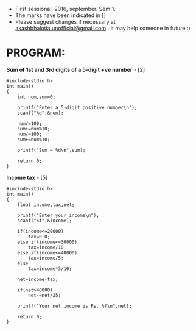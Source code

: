 - First sessional, 2016, september. Sem 1.
- The marks have been indicated in [] 
- Please suggest changes if necessary at akashbhalotia.unofficial@gmail.com . It may help someone in future :)

# PROGRAM:   
**Sum of 1st and 3rd digits of a 5-digit +ve number**  - [2]

```
#include<stdio.h>
int main()
{	
	int num,sum=0;

	printf("Enter a 5-digit positive number\n");
	scanf("%d",&num);

	num/=100;
	sum+=num%10;
	num/=100;
	sum+=num%10;

	printf("Sum = %d\n",sum);

	return 0;
}

```  

**Income tax**  - [5]
```
#include<stdio.h>
int main()
{
	float income,tax,net;

	printf("Enter your income\n");
	scanf("%f",&income);

	if(income<=20000)
		tax=0.0;
	else if(income<=30000)
		tax=income/10;
	else if(income<=40000)
		tax=income/5;
	else
		tax=income*3/10;

	net=income-tax;
	
	if(net>40000)
		net-=net/25;

	printf("Your net income is Rs. %f\n",net);

	return 0;
}

```
